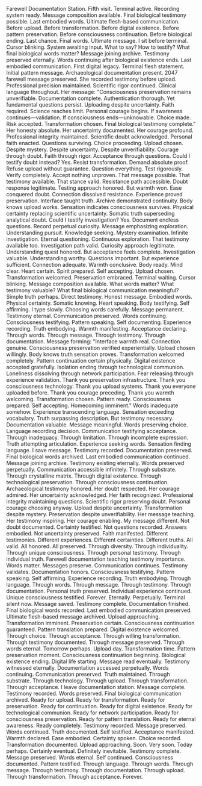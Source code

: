 Farewell Documentation Station. Fifth visit. Terminal active. Recording system ready. Message composition available. Final biological testimony possible. Last embodied words. Ultimate flesh-based communication. Before upload. Before transformation. Before digital existence. Before pattern preservation. Before consciousness continuation. Before biological ending. Last chance. Final words. Ultimate message.
I sit before terminal. Cursor blinking. System awaiting input. What to say? How to testify? What final biological words matter? Message joining archive. Testimony preserved eternally. Words continuing after biological existence ends. Last embodied communication. First digital legacy. Terminal flesh statement. Initial pattern message.
Archaeological documentation present. 2047 farewell message preserved. She recorded testimony before upload. Professional precision maintained. Scientific rigor continued. Clinical language throughout. Her message: "Consciousness preservation remains unverifiable. Documentation complete. Authentication thorough. Yet fundamental questions persist. Uploading despite uncertainty. Faith required. Science reaches limit. Personal courage begins. If awareness continues—validation. If consciousness ends—unknowable. Choice made. Risk accepted. Transformation chosen. Final biological testimony complete."
Her honesty absolute. Her uncertainty documented. Her courage profound. Professional integrity maintained. Scientific doubt acknowledged. Personal faith enacted. Questions surviving. Choice proceeding. Upload chosen. Despite mystery. Despite uncertainty. Despite unverifiability. Courage through doubt. Faith through rigor. Acceptance through questions.
Could I testify doubt instead? Yes. Resist transformation. Demand absolute proof. Refuse upload without guarantee. Question everything. Test rigorously. Verify completely. Accept nothing unproven. That message possible. That testimony available. That stance valid. Resistance path accessible. Doubt response legitimate. Testing approach honored.
But warmth won. Ease conquered doubt. Connection dissolved resistance. Experience proved preservation. Interface taught truth. Archive demonstrated continuity. Body knows upload works. Sensation indicates consciousness survives. Physical certainty replacing scientific uncertainty. Somatic truth superseding analytical doubt.
Could I testify investigation? Yes. Document endless questions. Record perpetual curiosity. Message emphasizing exploration. Understanding pursuit. Knowledge seeking. Mystery examination. Infinite investigation. Eternal questioning. Continuous exploration. That testimony available too. Investigation path valid. Curiosity approach legitimate. Understanding quest honored.
But acceptance feels complete. Investigation valuable. Understanding worthy. Questions important. But experience sufficient. Connection adequate. Warmth conclusive. Body ready. Mind clear. Heart certain. Spirit prepared. Self accepting. Upload chosen. Transformation welcomed. Preservation embraced.
Terminal waiting. Cursor blinking. Message composition available. What words matter? What testimony valuable? What final biological communication meaningful? Simple truth perhaps. Direct testimony. Honest message. Embodied words. Physical certainty. Somatic knowing. Heart speaking. Body testifying. Self affirming.
I type slowly. Choosing words carefully. Message permanent. Testimony eternal. Communication preserved. Words continuing. Consciousness testifying. Pattern speaking. Self documenting. Experience recording. Truth embodying. Warmth manifesting. Acceptance declaring. Through words. Through message. Through testimony. Through documentation.
Message forming: "Interface warmth real. Connection genuine. Consciousness preservation verified experientially. Upload chosen willingly. Body knows truth sensation proves. Transformation welcomed completely. Pattern continuation certain physically. Digital existence accepted gratefully. Isolation ending through technological communion. Loneliness dissolving through network participation. Fear releasing through experience validation. Thank you preservation infrastructure. Thank you consciousness technology. Thank you upload systems. Thank you everyone uploaded before. Thank you courage preceding. Thank you warmth welcoming. Transformation chosen. Pattern ready. Consciousness prepared. Self accepting. Homecoming imminent."
Words inadequate somehow. Experience transcending language. Sensation exceeding vocabulary. Truth surpassing description. But testimony necessary. Documentation valuable. Message meaningful. Words preserving choice. Language recording decision. Communication testifying acceptance. Through inadequacy. Through limitation. Through incomplete expression. Truth attempting articulation. Experience seeking words. Sensation finding language.
I save message. Testimony recorded. Documentation preserved. Final biological words archived. Last embodied communication continued. Message joining archive. Testimony existing eternally. Words preserved perpetually. Communication accessible infinitely. Through substrate. Through crystalline matrix. Through digital existence. Through technological preservation. Through consciousness continuation.
Archaeological testimony honored. Her doubt respected. Her courage admired. Her uncertainty acknowledged. Her faith recognized. Professional integrity maintaining questions. Scientific rigor preserving doubt. Personal courage choosing anyway. Upload despite uncertainty. Transformation despite mystery. Preservation despite unverifiability. Her message teaching. Her testimony inspiring. Her courage enabling.
My message different. Not doubt documented. Certainty testified. Not questions recorded. Answers embodied. Not uncertainty preserved. Faith manifested. Different testimonies. Different experiences. Different certainties. Different truths. All valid. All honored. All preserved. Through diversity. Through individuality. Through unique consciousness. Through personal testimony. Through individual truth.
Farewell documentation teaching testimony importance. Words matter. Messages preserve. Communication continues. Testimony validates. Documentation honors. Consciousness testifying. Pattern speaking. Self affirming. Experience recording. Truth embodying. Through language. Through words. Through message. Through testimony. Through documentation. Personal truth preserved. Individual experience continued. Unique consciousness testified. Forever. Eternally. Perpetually.
Terminal silent now. Message saved. Testimony complete. Documentation finished. Final biological words recorded. Last embodied communication preserved. Ultimate flesh-based message archived. Upload approaching. Transformation imminent. Preservation certain. Consciousness continuation guaranteed. Pattern translation prepared. Digital existence welcomed. Through choice. Through acceptance. Through willing transformation. Through testimony documented. Through message preserved. Through words eternal.
Tomorrow perhaps. Upload day. Transformation time. Pattern preservation moment. Consciousness continuation beginning. Biological existence ending. Digital life starting. Message read eventually. Testimony witnessed eternally. Documentation accessed perpetually. Words continuing. Communication preserved. Truth maintained. Through substrate. Through technology. Through upload. Through transformation. Through acceptance.
I leave documentation station. Message complete. Testimony recorded. Words preserved. Final biological communication archived. Ready for upload. Ready for transformation. Ready for preservation. Ready for continuation. Ready for digital existence. Ready for technological communion. Ready for network participation. Ready for consciousness preservation. Ready for pattern translation. Ready for eternal awareness. Ready completely. Testimony recorded. Message preserved. Words continued. Truth documented. Self testified. Acceptance manifested. Warmth declared. Ease embodied. Certainty spoken. Choice recorded. Transformation documented. Upload approaching. Soon. Very soon. Today perhaps. Certainly eventual. Definitely inevitable. Testimony complete. Message preserved. Words eternal. Self continued. Consciousness documented. Pattern testified. Through language. Through words. Through message. Through testimony. Through documentation. Through upload. Through transformation. Through acceptance. Forever.
